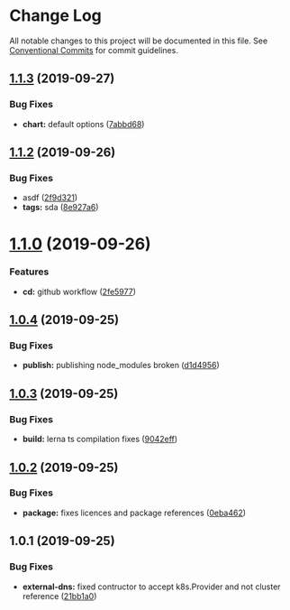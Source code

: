 # Change Log

All notable changes to this project will be documented in this file.
See [Conventional Commits](https://conventionalcommits.org) for commit guidelines.

## [1.1.3](https://github.com/atistler/k8s-ms-modules-demo/compare/@k8s-ms-modules-demo/common@1.1.2...@k8s-ms-modules-demo/common@1.1.3) (2019-09-27)


### Bug Fixes

* **chart:** default options ([7abbd68](https://github.com/atistler/k8s-ms-modules-demo/commit/7abbd68))





## [1.1.2](https://github.com/atistler/k8s-ms-modules-demo/compare/@k8s-ms-modules-demo/common@1.1.0...@k8s-ms-modules-demo/common@1.1.2) (2019-09-26)


### Bug Fixes

* asdf ([2f9d321](https://github.com/atistler/k8s-ms-modules-demo/commit/2f9d321))
* **tags:** sda ([8e927a6](https://github.com/atistler/k8s-ms-modules-demo/commit/8e927a6))





# [1.1.0](https://github.com/atistler/k8s-ms-modules-demo/compare/@k8s-ms-modules-demo/common@1.0.4...@k8s-ms-modules-demo/common@1.1.0) (2019-09-26)


### Features

* **cd:** github workflow ([2fe5977](https://github.com/atistler/k8s-ms-modules-demo/commit/2fe5977))





## [1.0.4](https://github.com/atistler/k8s-ms-modules-demo/compare/@k8s-ms-modules-demo/common@1.0.3...@k8s-ms-modules-demo/common@1.0.4) (2019-09-25)


### Bug Fixes

* **publish:** publishing node_modules broken ([d1d4956](https://github.com/atistler/k8s-ms-modules-demo/commit/d1d4956))





## [1.0.3](https://github.com/atistler/k8s-ms-modules-demo/compare/@k8s-ms-modules-demo/common@1.0.2...@k8s-ms-modules-demo/common@1.0.3) (2019-09-25)


### Bug Fixes

* **build:** lerna ts compilation fixes ([9042eff](https://github.com/atistler/k8s-ms-modules-demo/commit/9042eff))





## [1.0.2](https://github.com/atistler/k8s-ms-modules-demo/compare/@k8s-ms-modules-demo/common@1.0.1...@k8s-ms-modules-demo/common@1.0.2) (2019-09-25)


### Bug Fixes

* **package:** fixes licences and package references ([0eba462](https://github.com/atistler/k8s-ms-modules-demo/commit/0eba462))





## 1.0.1 (2019-09-25)


### Bug Fixes

* **external-dns:** fixed contructor to accept k8s.Provider and not cluster reference ([21bb1a0](https://github.com/atistler/k8s-ms-modules-demo/commit/21bb1a0))
